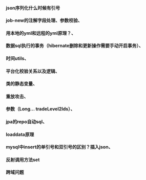 #### json序列化什么时候有引号
#### job-new的注解字段处理、参数校验、
#### 用本地的yml和远程的yml原理？、
#### 数据sql执行的事务（hibernate删除和更新操作需要手动开启事务）、
#### 时间utils、
#### 平台化校验关系以及逻辑、
#### 类的静态变量、
#### 重放攻击、
#### 参数（Long... tradeLevel2Ids）、
#### jpa的repo自动sql、
#### loaddata原理
#### mysql中insert的单引号和双引号的区别？插入json、
#### 反射调用方法set
#### 跨域问题
<!--stackedit_data:
eyJoaXN0b3J5IjpbLTEwNzE1MjQzMjksMTk2MTIzODQwLDczMD
k5ODExNl19
-->